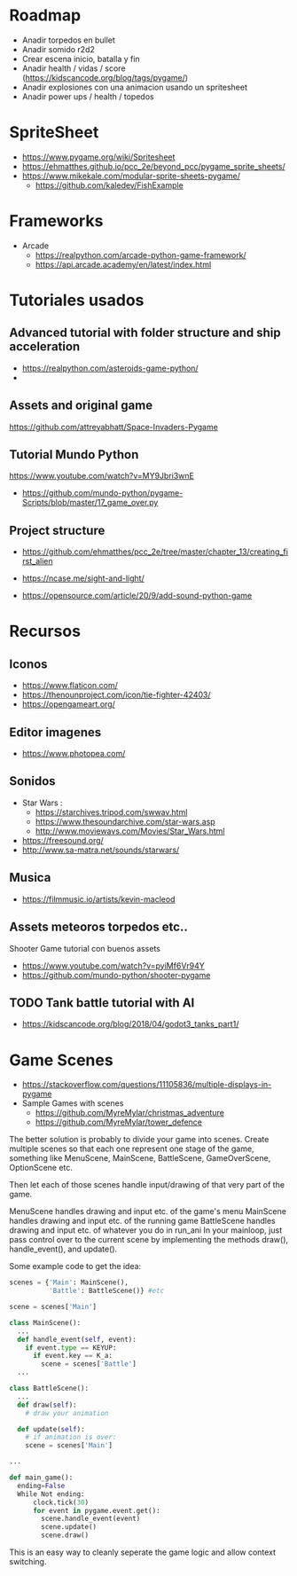 # Roadmap
- Anadir torpedos en bullet
- Anadir somido r2d2
- Crear escena inicio, batalla y fin
- Anadir health / vidas / score (https://kidscancode.org/blog/tags/pygame/)
- Anadir explosiones con una animacion usando un spritesheet
- Anadir power ups / health / topedos


# SpriteSheet
- https://www.pygame.org/wiki/Spritesheet
- https://ehmatthes.github.io/pcc_2e/beyond_pcc/pygame_sprite_sheets/
- https://www.mikekale.com/modular-sprite-sheets-pygame/
  - https://github.com/kaledev/FishExample

# Frameworks
- Arcade
  - https://realpython.com/arcade-python-game-framework/
  - https://api.arcade.academy/en/latest/index.html


# Tutoriales usados
## Advanced tutorial with folder structure and ship acceleration
- https://realpython.com/asteroids-game-python/
- 
## Assets and original game
 https://github.com/attreyabhatt/Space-Invaders-Pygame

## Tutorial Mundo Python
https://www.youtube.com/watch?v=MY9Jbri3wnE
- https://github.com/mundo-python/pygame-Scripts/blob/master/17_game_over.py

## Project structure
- https://github.com/ehmatthes/pcc_2e/tree/master/chapter_13/creating_first_alien

- https://ncase.me/sight-and-light/ 
- https://opensource.com/article/20/9/add-sound-python-game

# Recursos
## Iconos
- https://www.flaticon.com/
- https://thenounproject.com/icon/tie-fighter-42403/
- https://opengameart.org/

## Editor imagenes
- https://www.photopea.com/

## Sonidos
- Star Wars :
  - https://starchives.tripod.com/swwav.html
  - https://www.thesoundarchive.com/star-wars.asp
  - http://www.moviewavs.com/Movies/Star_Wars.html
- https://freesound.org/ 
- http://www.sa-matra.net/sounds/starwars/

## Musica
- https://filmmusic.io/artists/kevin-macleod

## Assets meteoros torpedos etc..
Shooter Game tutorial con buenos assets
- https://www.youtube.com/watch?v=pyiMf6Vr94Y
- https://github.com/mundo-python/shooter-pygame

## TODO Tank battle tutorial with AI
- https://kidscancode.org/blog/2018/04/godot3_tanks_part1/


# Game Scenes
- https://stackoverflow.com/questions/11105836/multiple-displays-in-pygame
- Sample Games with scenes
  - https://github.com/MyreMylar/christmas_adventure
  - https://github.com/MyreMylar/tower_defence

The better solution is probably to divide your game into scenes. Create multiple scenes so that each one represent one stage of the game, something like MenuScene, MainScene, BattleScene, GameOverScene, OptionScene etc.

Then let each of those scenes handle input/drawing of that very part of the game.

MenuScene handles drawing and input etc. of the game's menu
MainScene handles drawing and input etc. of the running game
BattleScene handles drawing and input etc. of whatever you do in run_ani
In your mainloop, just pass control over to the current scene by implementing the methods draw(), handle_event(), and update().

Some example code to get the idea:

```python
scenes = {'Main': MainScene(),
          'Battle': BattleScene()} #etc

scene = scenes['Main']

class MainScene():
  ...
  def handle_event(self, event):
    if event.type == KEYUP:
      if event.key == K_a:
        scene = scenes['Battle']
  ...

class BattleScene():
  ...
  def draw(self):
    # draw your animation

  def update(self):
    # if animation is over:
    scene = scenes['Main']

...

def main_game():
  ending=False
  While Not ending:
      clock.tick(30)
      for event in pygame.event.get():
        scene.handle_event(event)
        scene.update()
        scene.draw()
```        
This is an easy way to cleanly seperate the game logic and allow context switching.